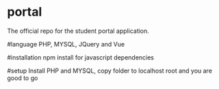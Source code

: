 # portal
The official repo for the student portal application.

#language
PHP, MYSQL, JQuery and Vue

#installation
npm install for javascript dependencies


#setup
Install PHP and MYSQL, copy folder to localhost root and you are good to go

